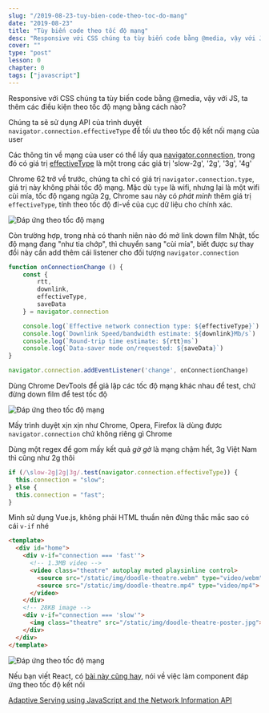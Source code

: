 ```yaml
---
slug: "/2019-08-23-tuy-bien-code-theo-toc-do-mang"
date: "2019-08-23"
title: "Tùy biến code theo tốc độ mạng"
desc: "Responsive với CSS chúng ta tùy biến code bằng @media, vậy với JS, ta thêm các điều kiện theo tốc độ mạng bằng cách nào?"
cover: ""
type: "post"
lesson: 0
chapter: 0
tags: ["javascript"]
---
```


Responsive với CSS chúng ta tùy biến code bằng @media, vậy với JS, ta thêm các điều kiện theo tốc độ mạng bằng cách nào?

Chúng ta sẽ sử dụng API của trình duyệt `navigator.connection.effectiveType` để tối ưu theo tốc độ kết nối mạng của user

Các thông tin về mạng của user có thể lấy qua [navigator.connection](https://developer.mozilla.org/en-US/docs/Web/API/Navigator/connection), trong đó có giá trị [effectiveType](https://developer.mozilla.org/en-US/docs/Web/API/NetworkInformation/effectiveType) là một trong các giá trị 'slow-2g', '2g', '3g', '4g'

Chrome 62 trở về trước, chúng ta chỉ có giá trị `navigator.connection.type`, giá trị này không phải tốc độ mạng. Mặc dù `type` là wifi, nhưng lại là một wifi cùi mía, tốc độ ngang ngửa 2g, Chrome sau này có *phát minh* thêm giá trị `effectiveType`, tính theo tốc độ đi-về của cục dữ liệu cho chính xác.


![Đáp ứng theo tốc độ mạng](https://res.cloudinary.com/practicaldev/image/fetch/s--T54UF-7H--/c_limit%2Cf_auto%2Cfl_progressive%2Cq_auto%2Cw_880/https://thepracticaldev.s3.amazonaws.com/i/wqeuhx12frs3k126bmrv.png)

Còn trường hợp, trong nhà có thanh niên nào đó mở link down film Nhật, tốc độ mạng đang "như tia chớp", thì chuyển sang "cùi mía", biết được sự thay đổi này cần add thêm cái listener cho đối tượng `navigator.connection`


```js
function onConnectionChange () {
    const {
        rtt,
        downlink,
        effectiveType,
        saveData
    } = navigator.connection

    console.log(`Effective network connection type: ${effectiveType}`)
    console.log(`Downlink Speed/bandwidth estimate: ${downlink}Mb/s`)
    console.log(`Round-trip time estimate: ${rtt}ms`)
    console.log(`Data-saver mode on/requested: ${saveData}`)
}

navigator.connection.addEventListener('change', onConnectionChange)
```

Dùng Chrome DevTools để giả lập các tốc độ mạng khác nhau để test, chứ đừng down film để test tốc độ

![Đáp ứng theo tốc độ mạng](https://res.cloudinary.com/practicaldev/image/fetch/s--gdIz0VyD--/c_limit%2Cf_auto%2Cfl_progressive%2Cq_auto%2Cw_880/https://thepracticaldev.s3.amazonaws.com/i/t9zadl65erjhll14zbcp.png)

Mấy trình duyệt xịn xịn như Chrome, Opera, Firefox là dùng được `navigator.connection` chứ không riêng gì Chrome

Dùng một regex để gom mấy kết quả *gờ gờ* là mạng chậm hết, 3g Việt Nam thì cũng như 2g thôi

```js
if (/\slow-2g|2g|3g/.test(navigator.connection.effectiveType)) {
  this.connection = "slow";
} else {
  this.connection = "fast";
}
```

Mình sử dụng Vue.js, không phải HTML thuần nên đừng thắc mắc sao có cái `v-if` nhé

```html
<template>
  <div id="home">
    <div v-if="connection === 'fast'">
      <!-- 1.3MB video -->
      <video class="theatre" autoplay muted playsinline control>
        <source src="/static/img/doodle-theatre.webm" type="video/webm">
        <source src="/static/img/doodle-theatre.mp4" type="video/mp4">
      </video>
    </div>
    <!-- 28KB image -->
    <div v-if="connection === 'slow'">
      <img class="theatre" src="/static/img/doodle-theatre-poster.jpg">
    </div>
  </div>
</template>
```

![Đáp ứng theo tốc độ mạng](https://res.cloudinary.com/practicaldev/image/fetch/s--_tvmKtK---/c_limit%2Cf_auto%2Cfl_progressive%2Cq_auto%2Cw_880/https://thepracticaldev.s3.amazonaws.com/i/8jukzhdu62nbghw0cfx3.png)

Nếu bạn viết React, có [bài này cũng hay](https://mxb.dev/blog/connection-aware-components/), nói về việc làm component đáp ứng theo tốc độ kết nối


<a target="_blank" rel="noopener noreferrer" href="https://dev.to/addyosmani/adaptive-serving-using-javascript-and-the-network-information-api-331p">Adaptive Serving using JavaScript and the Network Information API</a>



